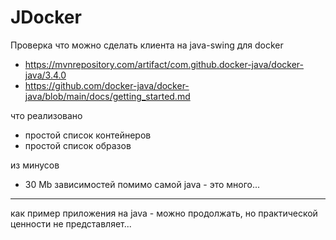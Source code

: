 # JDocker

Проверка что можно сделать клиента на java-swing для docker

- https://mvnrepository.com/artifact/com.github.docker-java/docker-java/3.4.0
- https://github.com/docker-java/docker-java/blob/main/docs/getting_started.md

что реализовано

- простой список контейнеров
- простой список образов

из минусов

- 30 Mb зависимостей помимо самой java - это много...

---

как пример приложения на java - можно продолжать, но практической ценности не представляет...
